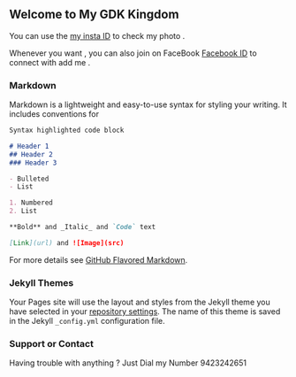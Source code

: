 ## Welcome to My GDK Kingdom

You can use the [my insta ID](https://www.instagram.com/gajanan.khande_2915/) to check my photo .

Whenever you want , you can also join on FaceBook   [Facebook ID](https://www.facebook.com/gajanan.khande/) to connect with add me .

### Markdown

Markdown is a lightweight and easy-to-use syntax for styling your writing. It includes conventions for

```markdown
Syntax highlighted code block

# Header 1
## Header 2
### Header 3

- Bulleted
- List

1. Numbered
2. List

**Bold** and _Italic_ and `Code` text

[Link](url) and ![Image](src)
```

For more details see [GitHub Flavored Markdown](https://guides.github.com/features/mastering-markdown/).

### Jekyll Themes

Your Pages site will use the layout and styles from the Jekyll theme you have selected in your [repository settings](https://github.com/gdk2915/WT_Ass1/settings). The name of this theme is saved in the Jekyll `_config.yml` configuration file.

### Support or Contact

Having trouble with anything ? Just Dial my Number 9423242651

